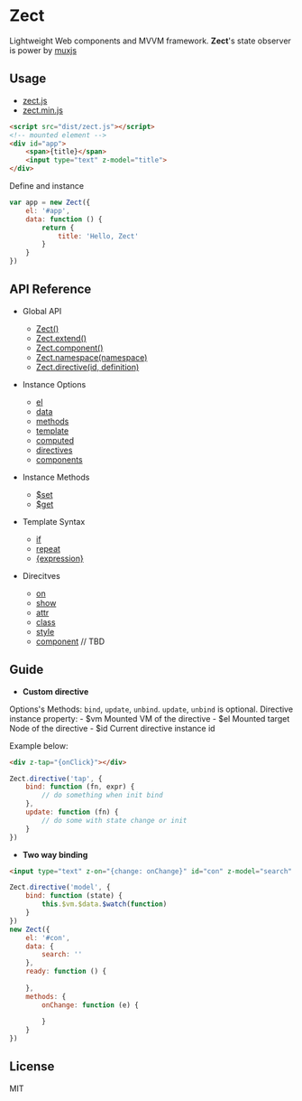 Zect
====

Lightweight Web components and MVVM framework.
**Zect**'s state observer is power by [muxjs](https://github.com/switer/muxjs)

## Usage
- [zect.js](https://raw.githubusercontent.com/switer/zect/master/dist/zect.js)
- [zect.min.js](https://raw.githubusercontent.com/switer/zect/master/dist/zect.min.js)

```html
<script src="dist/zect.js"></script>
<!-- mounted element -->
<div id="app">
    <span>{title}</span>
    <input type="text" z-model="title">
</div>
```
Define and instance

```js
var app = new Zect({
    el: '#app',
    data: function () {
        return {
            title: 'Hello, Zect'
        }
    }
})
```

## API Reference
- Global API
    * [Zect()]()
    * [Zect.extend()]()
    * [Zect.component()]()
    * [Zect.namespace(namespace)]()
    * [Zect.directive(id, definition)]()

- Instance Options
    * [el]()
    * [data]()
    * [methods]()
    * [template]()
    * [computed]()
    * [directives]()
    * [components]()

- Instance Methods
    * [$set]()
    * [$get]()

- Template Syntax
    * [if]()
    * [repeat]()
    * [{expression}]()

- Direcitves
    * [on]()
    * [show]()
    * [attr]()
    * [class]()
    * [style]()
    * [component]() // TBD


## Guide
- **Custom directive**

Options's Methods: `bind`, `update`, `unbind`. `update`, `unbind` is optional. 
Directive instance property:
    - $vm Mounted VM of the directive
    - $el Mounted target Node of the directive
    - $id Current directive instance id

Example below:

```html
<div z-tap="{onClick}"></div>
```

```js
Zect.directive('tap', {
    bind: function (fn, expr) {
        // do something when init bind
    },
    update: function (fn) {
        // do some with state change or init
    }
})
```

- **Two way binding**

```html
<input type="text" z-on="{change: onChange}" id="con" z-model="search" />
```

```js
Zect.directive('model', {
    bind: function (state) {
        this.$vm.$data.$watch(function)
    }
})
new Zect({
    el: '#con',
    data: {
        search: ''
    },
    ready: function () {
        
    },
    methods: {
        onChange: function (e) {
            
        }
    }
})
```

## License

MIT
